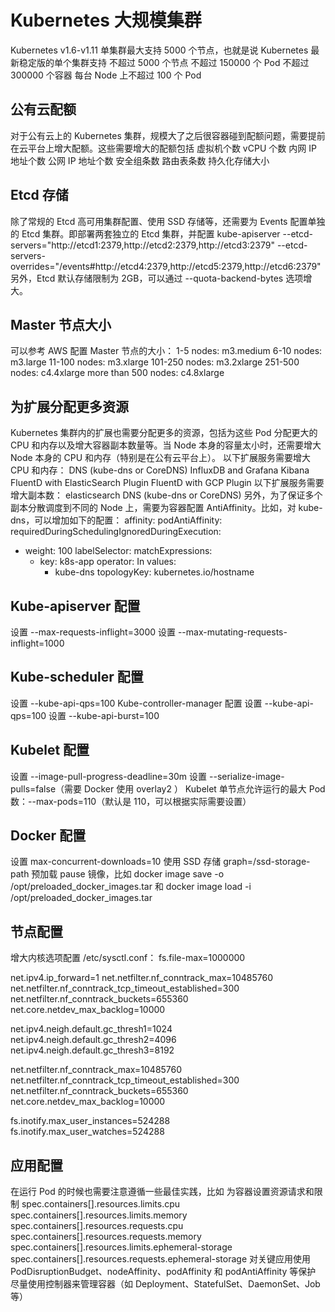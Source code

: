 # Kubernetes 大规模集群

Kubernetes v1.6-v1.11 单集群最大支持 5000 个节点，也就是说 Kubernetes 最新稳定版的单个集群支持
不超过 5000 个节点
不超过 150000 个 Pod
不超过 300000 个容器
每台 Node 上不超过 100 个 Pod

## 公有云配额

对于公有云上的 Kubernetes 集群，规模大了之后很容器碰到配额问题，需要提前在云平台上增大配额。这些需要增大的配额包括
虚拟机个数
vCPU 个数
内网 IP 地址个数
公网 IP 地址个数
安全组条数
路由表条数
持久化存储大小

## Etcd 存储

除了常规的 Etcd 高可用集群配置、使用 SSD 存储等，还需要为 Events 配置单独的 Etcd 集群。即部署两套独立的 Etcd 集群，并配置 kube-apiserver
--etcd-servers="http://etcd1:2379,http://etcd2:2379,http://etcd3:2379" --etcd-servers-overrides="/events#http://etcd4:2379,http://etcd5:2379,http://etcd6:2379"
另外，Etcd 默认存储限制为 2GB，可以通过 --quota-backend-bytes 选项增大。

## Master 节点大小

可以参考 AWS 配置 Master 节点的大小：
1-5 nodes: m3.medium
6-10 nodes: m3.large
11-100 nodes: m3.xlarge
101-250 nodes: m3.2xlarge
251-500 nodes: c4.4xlarge
more than 500 nodes: c4.8xlarge

## 为扩展分配更多资源

Kubernetes 集群内的扩展也需要分配更多的资源，包括为这些 Pod 分配更大的 CPU 和内存以及增大容器副本数量等。当 Node 本身的容量太小时，还需要增大 Node 本身的 CPU 和内存（特别是在公有云平台上）。
以下扩展服务需要增大 CPU 和内存：
DNS (kube-dns or CoreDNS)
InfluxDB and Grafana
Kibana
FluentD with ElasticSearch Plugin
FluentD with GCP Plugin
以下扩展服务需要增大副本数：
elasticsearch
DNS (kube-dns or CoreDNS)
另外，为了保证多个副本分散调度到不同的 Node 上，需要为容器配置 AntiAffinity。比如，对 kube-dns，可以增加如下的配置：
affinity:
 podAntiAffinity:
   requiredDuringSchedulingIgnoredDuringExecution:
   - weight: 100
     labelSelector:
       matchExpressions:
       - key: k8s-app
         operator: In
         values:
         - kube-dns
     topologyKey: kubernetes.io/hostname

## Kube-apiserver 配置

设置 --max-requests-inflight=3000
设置 --max-mutating-requests-inflight=1000

## Kube-scheduler 配置

设置 --kube-api-qps=100
Kube-controller-manager 配置
设置 --kube-api-qps=100
设置 --kube-api-burst=100

## Kubelet 配置

设置 --image-pull-progress-deadline=30m
设置 --serialize-image-pulls=false（需要 Docker 使用 overlay2 ）
Kubelet 单节点允许运行的最大 Pod 数：--max-pods=110（默认是 110，可以根据实际需要设置）

## Docker 配置

设置 max-concurrent-downloads=10
使用 SSD 存储 graph=/ssd-storage-path
预加载 pause 镜像，比如 docker image save -o /opt/preloaded_docker_images.tar 和 docker image load -i /opt/preloaded_docker_images.tar

## 节点配置

增大内核选项配置 /etc/sysctl.conf：
fs.file-max=1000000

net.ipv4.ip_forward=1
net.netfilter.nf_conntrack_max=10485760
net.netfilter.nf_conntrack_tcp_timeout_established=300
net.netfilter.nf_conntrack_buckets=655360
net.core.netdev_max_backlog=10000

net.ipv4.neigh.default.gc_thresh1=1024
net.ipv4.neigh.default.gc_thresh2=4096
net.ipv4.neigh.default.gc_thresh3=8192

net.netfilter.nf_conntrack_max=10485760
net.netfilter.nf_conntrack_tcp_timeout_established=300
net.netfilter.nf_conntrack_buckets=655360
net.core.netdev_max_backlog=10000

fs.inotify.max_user_instances=524288
fs.inotify.max_user_watches=524288

## 应用配置

在运行 Pod 的时候也需要注意遵循一些最佳实践，比如
为容器设置资源请求和限制
spec.containers[].resources.limits.cpu
spec.containers[].resources.limits.memory
spec.containers[].resources.requests.cpu
spec.containers[].resources.requests.memory
spec.containers[].resources.limits.ephemeral-storage
spec.containers[].resources.requests.ephemeral-storage
对关键应用使用 PodDisruptionBudget、nodeAffinity、podAffinity 和 podAntiAffinity 等保护
尽量使用控制器来管理容器（如 Deployment、StatefulSet、DaemonSet、Job 等）
